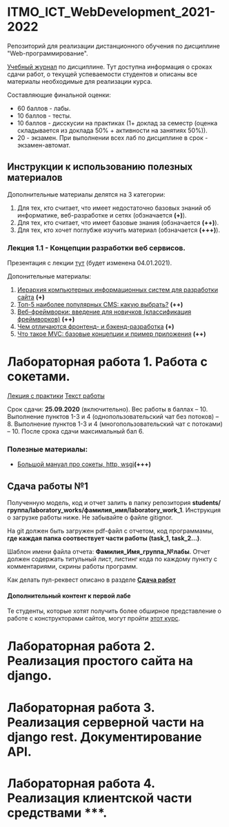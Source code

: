 # ITMO_ICT_WebDevelopment_2021-2022
Репозиторий для реализации дистанционного обучения по дисциплине "Web-программирование".

[Учебный журнал](https://docs.google.com/spreadsheets/d/1_UIBUr_upkf-a3DQfoVjwu08kRbVrFRipq5pQPyQD1g/edit#gid=0) по дисциплине. Тут доступна информация о сроках сдачи работ, о текущей успеваемости студентов и описаны все материалы необходимые для реализации курса.

Составляющие финальной оценки:
- 60 баллов - лабы.
- 10 баллов - тесты.
- 10 баллов - дисскусии на практиках (1+ доклад за семестр (оценка складывается из доклада 50% + активности на занятиях 50%)).
- 20 - экзамен.
При выполнении всех лаб по дисциплине в срок - экзамен-автомат.

## Инструкции к использованию полезных материалов
Дополнительные материалы делятся на 3 категории:

1. Для тех, кто считает, что имеет недостаточно базовых знаний об информатике, веб-разработке и сетях (обзначается **(+)**).
2. Для тех, кто считает, что имеет базовые знания  (обзначается **(++)**).
3. Для тех, кто хочет поглубже изучить материал  (обзначается **(+++)**).

### Лекция 1.1 - Концепции разработки веб сервисов.
Презентация с лекции [тут](https://drive.google.com/file/d/1uZMyzGn_42krfuEdR-pLmcrb2LGqYNmx/view?usp=sharing) (будет изменена 04.01.2021).

Допонительные материалы:

1. [Иерархия компьютерных информационных систем для разработки сайта](https://habr.com/ru/post/513486/) **(+)**
2. [Топ-5 наиболее популярных CMS: какую выбрать?](https://habr.com/ru/post/151879/) **(++)**
3. [Веб-фреймворки: введение для новичков (классификация фреймворков)](https://tproger.ru/translations/web-frameworks-how-to-get-started/) **(++)**
4. [Чем отличаются фронтенд- и бэкенд-разработка](https://techrocks.ru/2020/07/01/front-end-vs-back-end-development/) **(+)**
5. [Что такое MVC: базовые концепции и пример приложения](https://skillbox.ru/media/code/chto_takoe_mvc_bazovye_kontseptsii_i_primer_prilozheniya/) **(++)**

# Лабораторная работа 1. Работа с сокетами.
[Лекция с практики](https://docs.google.com/presentation/d/1w1CxQJ8w6kxJ54H-ouiNOucqRlpPFcXW/edit?usp=sharing&ouid=112464767591249503382&rtpof=true&sd=true)
[Текст работы](https://drive.google.com/file/d/1p5FUB09uZlniENeAmPSuXjYvI-G7bCGy/view?usp=sharing)

Срок сдачи: **25.09.2020** (включительно). Вес работы в баллах – 10. Выполнение пунктов 1-3 и 4 (однопользовательский чат без потоков) – 8. Выполнение пунктов 1-3 и 4 (многопользовательский чат с потоками) – 10. После срока сдачи максимальный бал 6.

### Полезные материалы:
- [Большой мануал про сокеты, http, wsgi](https://iximiuz.com/ru/posts/writing-python-web-server-part-1/)**(+++)**

## Сдача работы №1

Полученную модель, код и отчет залить в папку репозитория **students/группа/laboratory_works/фамилия_имя/laboratory_work_1**. Инструкция о загрузке работы ниже. Не забывайте о файле gitignor.

На git должен быть загружен pdf-файл с отчетом, код программамы, **где каждая папка соотвествует части работы (task_1, task_2...)**.

Шаблон имени файла отчета: **Фамилия_Имя_группа_№лабы**. Отчет должен содержать титульный лист, листинг кода по каждому пункту с комментариями, скрины работы программ.

Как делать пул-реквест описано в разделе **[Сдача работ](https://github.com/TonikX/ITMO_ICT_WebDevelopment_2020-2021/blob/master/README.md#%D1%81%D0%B4%D0%B0%D1%87%D0%B0-%D1%80%D0%B0%D0%B1%D0%BE%D1%82)**

#### Дополнительный контент к первой лабе
Те студенты, которые хотят получить более обширное представление о работе с конструкторами сайтов, могут пройти [этот курс](https://geekbrains.ru/courses/74).

# Лабораторная работа 2. Реализация простого сайта на django.

# Лабораторная работа 3. Реализация серверной части на django rest. Документирование API.

# Лабораторная работа 4. Реализация клиентской части средствами ***.
